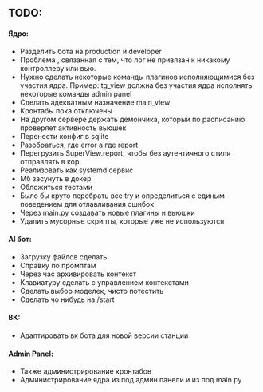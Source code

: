 ## TODO:
#### Ядро:
- Разделить бота на production и developer
- Проблема , связанная с тем, что лог не привязан к никакому контроллеру или вью. 
- Нужно сделать некоторые команды плагинов исполняющимися без участия ядра. 
  Пример: tg_view должна без участия ядра исполнять некоторые команды admin panel
- Сделать адекватным назначение main_view
- Кронтабы пока отключены
- На другом сервере держать демончика, который по расписанию проверяет активность вьюшек
- Перенести конфиг в sqlite
- Разобраться, где error а где report
- Перегрузить SuperView.report, чтобы без аутентичного стиля отправлять в кор
- Реализовать как systemd сервис
- Мб засунуть в докер
- Обложиться тестами
- Было бы круто перебрать все try и определиться с единым поведением для отлавливания ошибок
- Через main.py создавать новые плагины и вьюшки
- Удалить мусорные скрипты, которые уже не используются
#### AI бот:
- Загрузку файлов сделать
- Справку по промптам
- Через час архивировать контекст
- Клавиатуру сделать с управлением контекстами
- Сделать выбор моделек, чисто потестить
- Сделать чо нибудь на /start
#### ВК:
- Адаптировать вк бота для новой версии станции
#### Admin Panel:
- Также администрирование кронтабов
- Администрирование ядра из под админ панели и из под main.py

